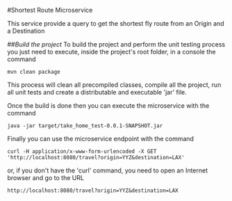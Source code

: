 #Shortest Route Microservice

This service provide a query to get the shortest fly route from an Origin and a Destination

##_Build the project_
To build the project and perform the unit testing process you just need to execute, inside the project's root folder,  in a console the command
```
mvn clean package
```
This process will clean all precompiled classes, compile all the project, run all unit tests and create a distributable and executable 'jar' file.

Once the build is done then you can execute the microservice with the command

```
java -jar target/take_home_test-0.0.1-SNAPSHOT.jar
```
Finally you can use the microservice endpoint with the command

```
curl -H application/x-www-form-urlencoded -X GET 'http://localhost:8080/travel?origin=YYZ&destination=LAX'
```
or, if you don't have the 'curl' command, you need to open an Internet browser and go to the URL
```
http://localhost:8080/travel?origin=YYZ&destination=LAX
```
